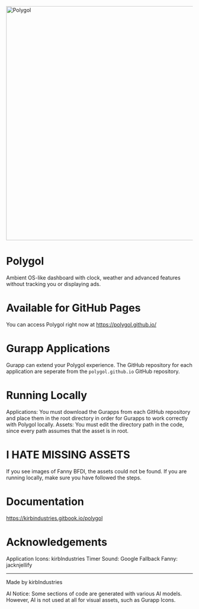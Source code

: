 <img width="1200" height="630" alt="Polygol" src="https://github.com/user-attachments/assets/80472d9e-976b-45e9-8988-2cf2ea18d2f0" />

# Polygol
Ambient OS-like dashboard with clock, weather and advanced features without tracking you or displaying ads.

# Available for GitHub Pages
You can access Polygol right now at https://polygol.github.io/

# Gurapp Applications
Gurapp can extend your Polygol experience. The GitHub repository for each application are seperate from the `polygol.github.io` GitHub repository.

# Running Locally
Applications: You must download the Gurapps from each GitHub repository and place them in the root directory in order for Gurapps to work correctly with Polygol locally.
Assets: You must edit the directory path in the code, since every path assumes that the asset is in root.

# I HATE MISSING ASSETS
If you see images of Fanny BFDI, the assets could not be found. If you are running locally, make sure you have followed the steps.

# Documentation
https://kirbindustries.gitbook.io/polygol

# Acknowledgements 
Application Icons: kirbIndustries
Timer Sound: Google
Fallback Fanny: jacknjellify

---

Made by kirbIndustries

AI Notice: Some sections of code are generated with various AI models. However, AI is not used at all for visual assets, such as Gurapp Icons.
